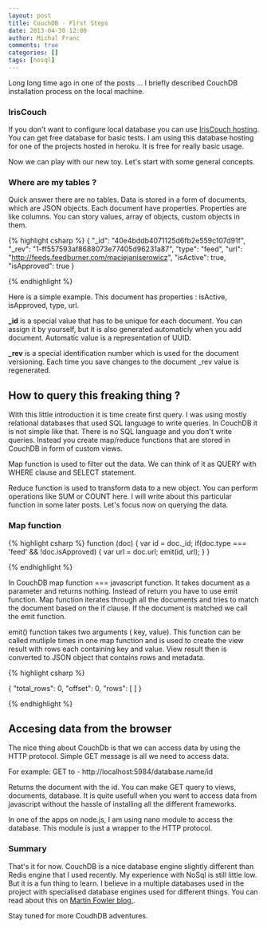 ```yaml
---
layout: post
title: CouchDB - First Steps
date: 2013-04-30 12:00
author: Michal Franc
comments: true
categories: []
tags: [nosql]
---
```

Long long time ago in one of the posts ... I briefly described CouchDB installation process on the local machine.

<h3>IrisCouch</h3>

If you don't want to configure local database you can use <a href="http://www.iriscouch.com/">IrisCouch hosting</a>.
You can get free database for basic tests. I am using this database hosting for one of the projects hosted in heroku. It is free for really basic usage.

Now we can play with our new toy. Let's start with some general concepts.

<h3>Where are my tables ?</h3>

Quick answer there are no tables. Data is stored in a form of documents, which are JSON objects. Each document have properties. Properties are like columns. You can story values, array of objects, custom objects in them. 


{% highlight csharp %}
{
   "_id": "40e4bddb4071125d6fb2e559c107d91f",
   "_rev": "1-ff557593af8688073e77405d96231a87",
   "type": "feed",
   "url": "http://feeds.feedburner.com/maciejaniserowicz",
   "isActive": true,
   "isApproved": true
}

{% endhighlight %}
 

Here is a simple example. This document has properties : isActive, isApproved, type, url. 

<b>_id</b> is a special value that has to be unique for each document. You can assign it by yourself, but it is also generated automaticly when you add document. Automatic value is a representation of UUID.

<b>_rev</b> is a special identification number which is used for the document versioning. Each time you save changes to the document _rev value is regenerated.

<h2>How to query this freaking thing ?</h2>

With this little introduction it is time create first query. I was using mostly relational databases that used SQL language to write queries. In CouchDB it is not simple like that. There is no SQL language and you don't write queries. Instead you create map/reduce functions that are stored in CouchDB in form of custom views.

Map function is used to filter out the data. We can think of it as QUERY with WHERE clause and SELECT statement.

Reduce function is used to transform data to a new object. You can perform operations like SUM or COUNT here. I will write about this particular function in some later posts. Let's focus now on querying the data.

<h3>Map function</h3>


{% highlight csharp %}
function (doc) {
              var id = doc._id;
              if(doc.type === 'feed' &amp;&amp; !doc.isApproved) {
                var url = doc.url;
                emit(id, url);
            }
          }

{% endhighlight %}
 

In CouchDB map function  === javascript function. It takes document as a parameter and returns nothing. Instead of return you have to use emit function. Map function iterates through all the documents and tries to match the document based on the if clause. If the document is matched we call the emit function.

emit() function takes two arguments ( key, value). This function can be called mutliple times in one map function and is used to create the view result with rows each containing key and value. View result then is converted to JSON object that contains rows and metadata.


{% highlight csharp %}


{
  "total_rows": 0,
  "offset": 0,
  "rows": [
  ]
}

{% endhighlight %}
 

<h2>Accesing data from the browser</h2>

The nice thing about CouchDb is that we can access data by using the HTTP protocol. Simple GET message is all we need to  access data.

For example: GET to - http://localhost:5984/database.name/id 

Returns the document with the id. You can make GET query to views, documents, database. It is quite usefull when you want to access data from javascript without the hassle of installing all the different frameworks. 

In one of the apps on  node.js, I am using nano module to access the database. This module is just a wrapper to the HTTP protocol.

<h3>Summary</h3>

That's it for now. CouchDB is a nice database engine slightly different than Redis engine that I used recently. My experience with NoSql is still little low. But it is a fun thing to learn. I believe in a multiple databases used in the project with specialised database engines used for different things. You can read about this on <a href="http://martinfowler.com/bliki/PolyglotPersistence.html">Martin Fowler blog.</a>. 

Stay tuned for more CoudhDB adventures.
